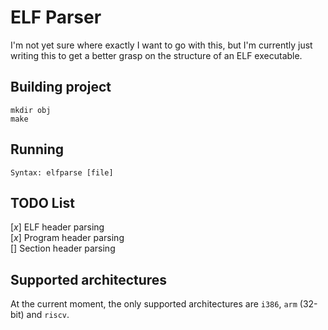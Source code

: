 # ELF Parser

I'm not yet sure where exactly I want to go with this, but I'm currently just writing this to get a better grasp on the structure of an ELF executable.

## Building project
```
mkdir obj
make
```

## Running
```
Syntax: elfparse [file]
```

## TODO List
[*x*] ELF header parsing\
[*x*] Program header parsing\
[] Section header parsing

## Supported architectures
At the current moment, the only supported architectures are `i386`, `arm` (32-bit) and `riscv`.
